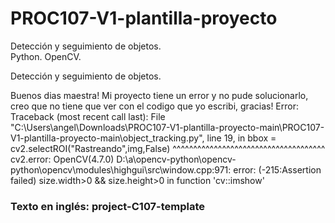# PROC107-V1-plantilla-proyecto
Detección y seguimiento de objetos.  
Python. OpenCV.  
  
Detección y seguimiento de objetos.  

Buenos dias maestra! Mi proyecto tiene un error y no pude solucionarlo, creo que no tiene que ver con el codigo que yo escribi, gracias!
Error:
Traceback (most recent call last):
  File "C:\Users\angel\Downloads\PROC107-V1-plantilla-proyecto-main\PROC107-V1-plantilla-proyecto-main\object_tracking.py", line 19, in <module>
    bbox = cv2.selectROI("Rastreando",img,False)
           ^^^^^^^^^^^^^^^^^^^^^^^^^^^^^^^^^^^^^
cv2.error: OpenCV(4.7.0) D:\a\opencv-python\opencv-python\opencv\modules\highgui\src\window.cpp:971: error: (-215:Assertion failed) size.width>0 && size.height>0 in function 'cv::imshow'
  
### Texto en inglés: project-C107-template

